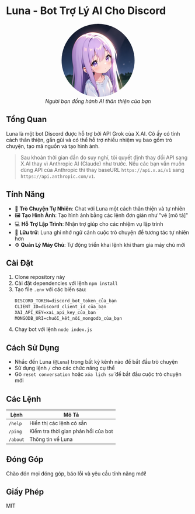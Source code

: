 # Luna - Bot Trợ Lý AI Cho Discord

<div align="center">
  <img src="./assets/luna-avatar.png" alt="Ảnh Đại Diện Bot Luna" width="200" height="200" style="border-radius: 50%;">
  <br>
  <em>Người bạn đồng hành AI thân thiện của bạn</em>
</div>

## Tổng Quan

Luna là một bot Discord được hỗ trợ bởi API Grok của X.AI. Cô ấy có tính cách thân thiện, gần gũi và có thể hỗ trợ nhiều nhiệm vụ bao gồm trò chuyện, tạo mã nguồn và tạo hình ảnh.

> Sau khoản thời gian đắn đo suy nghĩ, tôi quyết định thay đổi API sang X.AI thay vì Anthropic AI (Claude) như trước. Nếu các bạn vẫn muốn dùng API của Anthropic thì thay  baseURL `https://api.x.ai/v1` sang `https://api.anthropic.com/v1`.

## Tính Năng

- 💬 **Trò Chuyện Tự Nhiên**: Chat với Luna một cách thân thiện và tự nhiên
- 🖼️ **Tạo Hình Ảnh**: Tạo hình ảnh bằng các lệnh đơn giản như "vẽ [mô tả]"
- 💻 **Hỗ Trợ Lập Trình**: Nhận trợ giúp cho các nhiệm vụ lập trình
- 🔄 **Lữu trữ**: Luna ghi nhớ ngữ cảnh cuộc trò chuyện để tương tác tự nhiên hơn
- ⚙️ **Quản Lý Máy Chủ**: Tự động triển khai lệnh khi tham gia máy chủ mới

## Cài Đặt

1. Clone repository này
2. Cài đặt dependencies với lệnh `npm install`
3. Tạo file `.env` với các biến sau:
   ```
   DISCORD_TOKEN=discord_bot_token_của_bạn
   CLIENT_ID=discord_client_id_của_bạn
   XAI_API_KEY=xai_api_key_của_bạn
   MONGODB_URI=chuỗi_kết_nối_mongodb_của_bạn
   ```
4. Chạy bot với lệnh `node index.js`

## Cách Sử Dụng

- Nhắc đến Luna (`@Luna`) trong bất kỳ kênh nào để bắt đầu trò chuyện
- Sử dụng lệnh `/` cho các chức năng cụ thể
- Gõ `reset conversation` hoặc `xóa lịch sử` để bắt đầu cuộc trò chuyện mới

## Các Lệnh

| Lệnh | Mô Tả |
|---------|-------------|
| `/help` | Hiển thị các lệnh có sẵn |
| `/ping` | Kiểm tra thời gian phản hồi của bot |
| `/about` | Thông tin về Luna |

## Đóng Góp

Chào đón mọi đóng góp, báo lỗi và yêu cầu tính năng mới!

## Giấy Phép

MIT
